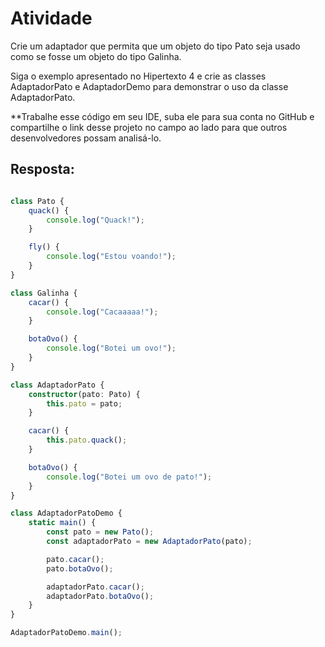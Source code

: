 # Atividade

Crie um adaptador que permita que um objeto do tipo Pato seja usado como se fosse um objeto do tipo Galinha.

Siga o exemplo apresentado no Hipertexto 4 e crie as classes AdaptadorPato e AdaptadorDemo para demonstrar o uso da classe AdaptadorPato.

**Trabalhe esse código em seu IDE, suba ele para sua conta no GitHub e compartilhe o link desse projeto no campo ao lado para que outros desenvolvedores possam analisá-lo.

## Resposta:


``` TypeScript

class Pato {
    quack() {
        console.log("Quack!");
    }

    fly() {
        console.log("Estou voando!");
    }
}

class Galinha {
    cacar() {
        console.log("Cacaaaaa!");
    }

    botaOvo() {
        console.log("Botei um ovo!");
    }
}

class AdaptadorPato {
    constructor(pato: Pato) {
        this.pato = pato;
    }

    cacar() {
        this.pato.quack();
    }

    botaOvo() {
        console.log("Botei um ovo de pato!");
    }
}

class AdaptadorPatoDemo {
    static main() {
        const pato = new Pato();
        const adaptadorPato = new AdaptadorPato(pato);

        pato.cacar();
        pato.botaOvo();

        adaptadorPato.cacar();
        adaptadorPato.botaOvo();
    }
}

AdaptadorPatoDemo.main();

```